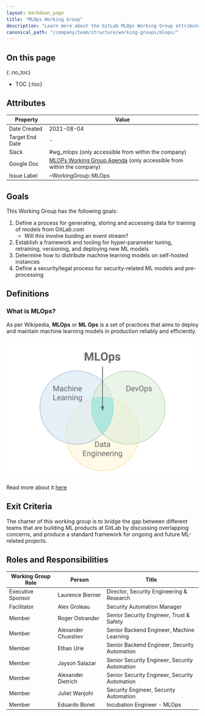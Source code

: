 ```yaml
---
layout: markdown_page
title: "MLOps Working Group"
description: "Learn more about the GitLab MLOps Working Group attributes, goals, roles and responsibilities."
canonical_path: "/company/team/structure/working-groups/mlops/"
---
```


## On this page
{:.no_toc}

- TOC
{:toc}

## Attributes

| Property        | Value           |
|-----------------|-----------------|
| Date Created    | 2021-08-04 |
| Target End Date | - |
| Slack           | #wg_mlops (only accessible from within the company) |
| Google Doc      | [MLOPs Working Group Agenda](https://docs.google.com/document/d/18iOB05cFxS5to1eT55GwsENirBfVSjHCQJ2ostoY3cw/edit?usp=sharing) (only accessible from within the company) |
| Issue Label | ~WorkingGroup::MLOps  |

## Goals

This Working Group has the following goals:

1. Define a process for generating, storing and accessing data for training of models from GitLab.com
    - Will this involve buiding an event stream?
1. Establish a framework and tooling for hyper-parameter tuning, retraining, versioning, and deploying new ML models
1. Determine how to distribute machine learning models on self-hosted instances
1. Define a security/legal process for security-related ML models and pre-processing

## Definitions

### What is MLOps?

As per Wikipedia, **MLOps** or **ML Ops** is a set of practices that aims to deploy and maintain machine learning models in production reliably and efficiently.

![](image.png)

Read more about it [here](https://en.wikipedia.org/wiki/MLOps)
 
## Exit Criteria 

The charter of this working group is to bridge the gap between different teams that are building ML products at GitLab by discussing overlapping concerns, and produce a standard framework for ongoing and future ML-related projects.

## Roles and Responsibilities

| Working Group Role    | Person                | Title                                           |
|-----------------------|-----------------------|-------------------------------------------------|
| Executive Sponsor     | Laurence Bierner      | Director, Security Engineering & Research       |
| Facilitator           | Alex Groleau          | Security Automation Manager |
| Member                | Roger Ostrander       | Senior Security Engineer, Trust & Safety        |
| Member                | Alexander Chueshev    | Senior Backend Engineer, Machine Learning       |
| Member                | Ethan Urie            | Senior Backend Engineer, Security Automation    |
| Member                | Jayson Salazar        | Senior Security Engineer, Security Automation   |
| Member                | Alexander Dietrich    | Senior Security Engineer, Security Automation   |
| Member                | Juliet Wanjohi        | Security Engineer, Security Automation          |
| Member                | Eduardo Bonet         | Incubation Engineer - MLOps                     |

